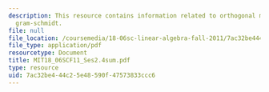 ```yaml
---
description: This resource contains information related to orthogonal matrices and
  gram-schmidt.
file: null
file_location: /coursemedia/18-06sc-linear-algebra-fall-2011/7ac32be444c25e48590f47573833ccc6_MIT18_06SCF11_Ses2.4sum.pdf
file_type: application/pdf
resourcetype: Document
title: MIT18_06SCF11_Ses2.4sum.pdf
type: resource
uid: 7ac32be4-44c2-5e48-590f-47573833ccc6
---
```

